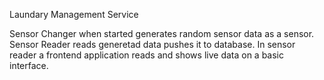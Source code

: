 Laundary Management Service

Sensor Changer when started generates random sensor data as a sensor.
Sensor Reader reads generetad data pushes it to database. 
In sensor reader a frontend application reads and shows live data on a basic interface.
